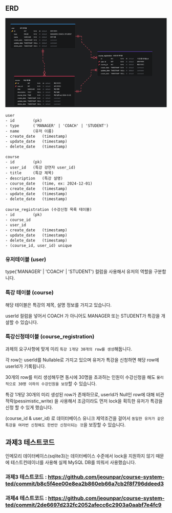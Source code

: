## ERD
![erd.png](src/erd.png)

```
user
- id 		(pk)
- type		('MANAGER' | 'COACH' | 'STUDENT')
- name		(유저 이름)
- create_date	(timestamp)
- update_date	(timestamp)
- delete_date	(timestamp)

course
- id 		(pk)
- user_id	(특강 강연자 user_id)
- title		(특강 제목)
- description	(특강 설명)
- course_date	(time, ex: 2024-12-01)
- create_date	(timestamp)
- update_date	(timestamp)
- delete_date	(timestamp)

course_registration (수강신청 목록 테이블)
- id 		(pk)
- course_id
- user_id
- create_date	(timestamp)
- update_date	(timestamp)
- delete_date	(timestamp)
- (course_id, user_id) unique
```

### 유저테이블 (user)
type('MANAGER' | 'COACH' | 'STUDENT') 컬럼을 사용해서 유저의 역할을 구분합니다.

### 특강 테이블 (course)
해당 테이블은 특강의 제목, 설명 정보를 가지고 있습니다.

userId 컬럼을 넣어서 COACH 가 아니어도 MANAGER 또는 STUDENT가 특강을 개설할 수 있습니다.

### 특강신청테이블 (course_registration)
과제의 요구사항에 맞게 미리 `특강 1개당 30개의 row를 생성`해둡니다.

각 row는 userId를 Nullable로 가지고 있으며 유저가 특강을 신청하면 해당 row에 userId가 기록됩니다.

30개의 row를 미리 생성해두면 동시에 30명을 초과하는 인원이 수강신청을 해도 `물리적으로 30명 이하의 수강인원을 보장`할 수 있습니다.

특강 1개당 30개의 미리 생성된 row가 존재하므로, userId가 Null인 row에 대해 비관적락(pessimistic_write) 을 사용해서 조금이라도 먼저 lock을 획득한 유저가 특강을 신청 할 수 있게 했습니다.

(course_id & user_id) 로 데이터베이스 유니크 제약조건을 걸어서 `동일한 유저가 같은 특강을 여러번 신청해도 한번만 신청이되는 것`을 보장할 수 있습니다.

## 과제3 테스트코드
인메모리 데이터베이스(sqlite3)는 데이터베이스 수준에서 lock을 지원하지 않기 때문에 테스트컨테이너를 사용해 실제 MySQL DB를 띄워서 사용했습니다.

### 과제3 테스트코드 : https://github.com/jeounpar/course-system-ted/commit/b8c5f4ee00e8ea2b860eb66a7cb2f8f796ddeed3

### 과제4 테스트코드 : https://github.com/jeounpar/course-system-ted/commit/2de6697d232fc2052afecc6c2903a0aabf7e4fc9



